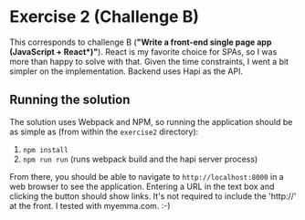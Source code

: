 # Exercise 2 (Challenge B)

This corresponds to challenge B (**"Write a front-end single page app (JavaScript + React*)"**). React is my favorite choice for SPAs, so I was more than happy to solve with that. Given the time constraints, I went a bit simpler on the implementation. Backend uses Hapi as the API.

## Running the solution

The solution uses Webpack and NPM, so running the application should be as simple as (from within the `exercise2` directory):

1. `npm install`
2. `npm run run` (runs webpack build and the hapi server process)

From there, you should be able to navigate to `http://localhost:8000` in a web browser to see the application. Entering a URL in the text box and clicking the button should show links. It's not required to include the 'http://' at the front. I tested with myemma.com. :-)
